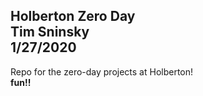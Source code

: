 Holberton Zero Day\
Tim Sninsky\
1/27/2020
---
Repo for the zero-day projects at Holberton!\
__fun!!__
